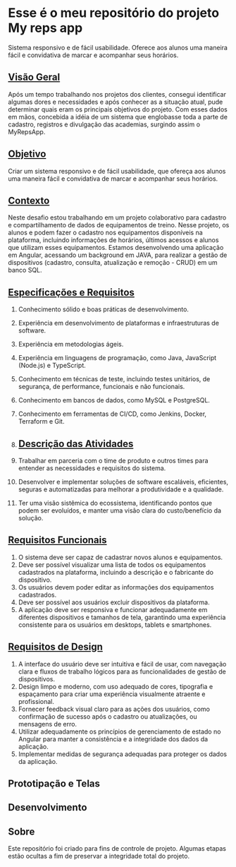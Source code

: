 <!--
![](https://github.com/Diegojfsr/JavaScript_Projects_Beginners/blob/main/Imagens/Capa_Projetos_JavaScript.jpg)
-->
# Esse é o meu repositório do projeto My reps app
Sistema responsivo e de fácil usabilidade. Oferece aos alunos uma maneira fácil e convidativa de marcar e acompanhar seus horários.

## [Visão Geral](https:)
Após um tempo trabalhando nos projetos dos clientes, consegui identificar algumas dores e necessidades
e após conhecer as a situação atual, pude determinar quais eram os principais objetivos do projeto.
Com esses dados em mãos, concebida a idéia de um sistema que englobasse toda a parte de cadastro, 
registros e divulgação das academias, surgindo assim o MyRepsApp.

## [Objetivo](https:)
Criar um sistema responsivo e de fácil usabilidade, que ofereça aos alunos
uma maneira fácil e convidativa de marcar e acompanhar seus horários.

## [Contexto](https:)
Neste desafio estou trabalhando em um projeto colaborativo para cadastro e compartilhamento de dados de equipamentos de treino. 
Nesse projeto, os alunos e podem fazer o cadastro nos equipamentos disponíveis na plataforma, incluindo informações de horários, últimos acessos e alunos que utilizam esses equipamentos.
Estamos desenvolvendo uma aplicação em Angular, acessando um background em JAVA, para realizar a gestão de dispositivos (cadastro, consulta, atualização e remoção - CRUD) em um banco SQL.

## [Especificações e Requisitos](https:)

1. Conhecimento sólido e boas práticas de desenvolvimento.
2. Experiência em desenvolvimento de plataformas e infraestruturas de software.
3. Experiência em metodologias ágeis.
4. Experiência em linguagens de programação, como Java, JavaScript (Node.js) e TypeScript.
5. Conhecimento em técnicas de teste, incluindo testes unitários, de segurança, de performance, funcionais e não funcionais.
6. Conhecimento em bancos de dados, como MySQL e PostgreSQL.
7. Conhecimento em ferramentas de CI/CD, como Jenkins, Docker, Terraform e Git.

8. ## [Descrição das Atividades](https:)

1. Trabalhar em parceria com o time de produto e outros times para entender as necessidades e requisitos do sistema.
2. Desenvolver e implementar soluções de software escaláveis, eficientes, seguras e automatizadas para melhorar a produtividade e a qualidade.
3. Ter uma visão sistêmica do ecossistema, identificando pontos que podem ser evoluídos, e manter uma visão clara do custo/benefício da solução.


## [Requisitos Funcionais](https:)
1. O sistema deve ser capaz de cadastrar novos alunos e equipamentos. 
2. Deve ser possível visualizar uma lista de todos os equipamentos cadastrados na plataforma, incluindo a descrição e o fabricante do dispositivo. 
3. Os usuários devem poder editar as informações dos equipamentos cadastrados. 
4. Deve ser possível aos usuários excluir dispositivos da plataforma. 
5. A aplicação deve ser responsiva e funcionar adequadamente em diferentes dispositivos e tamanhos de tela, garantindo uma experiência consistente para os usuários em desktops, tablets e smartphones.

## [Requisitos de Design](https:)
1. A interface do usuário deve ser intuitiva e fácil de usar, com navegação clara e fluxos
de trabalho lógicos para as funcionalidades de gestão de dispositivos.
2. Design limpo e moderno, com uso adequado de cores, tipografia e espaçamento para criar uma experiência visualmente atraente e profissional.
3. Fornecer feedback visual claro para as ações dos usuários, como confirmação de sucesso após o cadastro ou atualizações, ou mensagens de erro.
4. Utilizar adequadamente os princípios de gerenciamento de estado no Angular para manter a consistência e a integridade dos dados da aplicação.
5. Implementar medidas de segurança adequadas para proteger os dados da aplicação.








## Prototipação e Telas

## Desenvolvimento



## Sobre
Este repositório foi criado para fins de controle de projeto. Algumas etapas estão ocultas a fim de preservar a integridade total do projeto.





